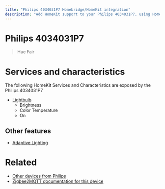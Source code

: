 ```yaml
---
title: "Philips 4034031P7 Homebridge/HomeKit integration"
description: "Add HomeKit support to your Philips 4034031P7, using Homebridge, Zigbee2MQTT and homebridge-z2m."
---
```

<!---
This file has been GENERATED using src/docgen/docgen.ts
DO NOT EDIT THIS FILE MANUALLY!
-->
# Philips 4034031P7
> Hue Fair


# Services and characteristics
The following HomeKit Services and Characteristics are exposed by
the Philips 4034031P7

* [Lightbulb](../../light.md)
  * Brightness
  * Color Temperature
  * On


## Other features
* [Adaptive Lighting](../../light.md)


# Related
* [Other devices from Philips](../index.md#philips)
* [Zigbee2MQTT documentation for this device](https://www.zigbee2mqtt.io/devices/4034031P7.html)